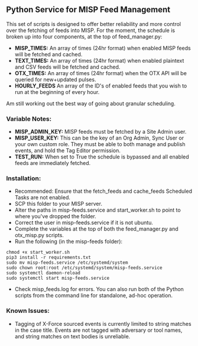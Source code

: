 ## Python Service for MISP Feed Management
This set of scripts is designed to offer better reliability and more control over the fetching of feeds into MISP. For the moment, the schedule is broken up into four components, at the top of feed_manager.py:
- **MISP_TIMES:** An array of times (24hr format) when enabled MISP feeds will be fetched and cached.  
- **TEXT_TIMES:** An array of times (24hr format) when enabled plaintext and CSV feeds will be fetched and cached.  
- **OTX_TIMES:** An array of times (24hr format) when the OTX API will be queried for new+updated pulses.  
- **HOURLY_FEEDS** An array of the ID's of enabled feeds that you wish to run at the beginning of every hour.  

Am still working out the best way of going about granular scheduling.

### Variable Notes:
- **MISP_ADMIN_KEY:** MISP feeds must be fetched by a Site Admin user.  
- **MISP_USER_KEY:** This can be the key of an Org Admin, Sync User or your own custom role. They must be able to both manage and publish events, and hold the Tag Editor permission.  
- **TEST_RUN:** When set to True the schedule is bypassed and all enabled feeds are immediately fetched.  

### Installation:
- Recommended: Ensure that the fetch_feeds and cache_feeds Scheduled Tasks are not enabled.  
- SCP this folder to your MISP server.  
- Alter the paths in misp-feeds.service and start_worker.sh to point to where you've dropped the folder.  
- Correct the user in misp-feeds.service if it is not ubuntu.  
- Complete the variables at the top of both the feed_manager.py and otx_misp.py scripts.  
- Run the following (in the misp-feeds folder):  
```
chmod +x start_worker.sh
pip3 install -r requirements.txt
sudo mv misp-feeds.service /etc/systemd/system
sudo chown root:root /etc/systemd/system/misp-feeds.service
sudo systemctl daemon-reload
sudo systemctl start misp-feeds.service
```
- Check misp_feeds.log for errors. You can also run both of the Python scripts from the command line for standalone, ad-hoc operation.  

### Known Issues:
- Tagging of X-Force sourced events is currently limited to string matches in the case title. Events are not tagged with adversary or tool names, and string matches on text bodies is unreliable.  